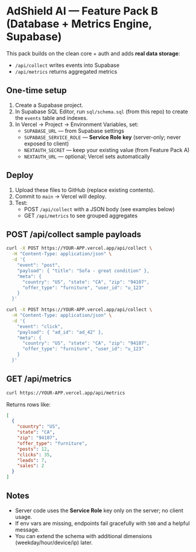 # AdShield AI — Feature Pack B (Database + Metrics Engine, Supabase)

This pack builds on the clean core + auth and adds **real data storage**:
- `/api/collect` writes events into Supabase
- `/api/metrics` returns aggregated metrics

## One-time setup
1) Create a Supabase project.
2) In Supabase SQL Editor, run `sql/schema.sql` (from this repo) to create the `events` table and indexes.
3) In Vercel → Project → Environment Variables, set:
   - `SUPABASE_URL` — from Supabase settings
   - `SUPABASE_SERVICE_ROLE` — **Service Role key** (server-only; never exposed to client)
   - `NEXTAUTH_SECRET` — keep your existing value (from Feature Pack A)
   - `NEXTAUTH_URL` — optional; Vercel sets automatically

## Deploy
1) Upload these files to GitHub (replace existing contents).
2) Commit to `main` → Vercel will deploy.
3) Test:
   - POST `/api/collect` with a JSON body (see examples below)
   - GET `/api/metrics` to see grouped aggregates

## POST /api/collect sample payloads
```bash
curl -X POST https://YOUR-APP.vercel.app/api/collect \
  -H "Content-Type: application/json" \
  -d '{
    "event": "post",
    "payload": { "title": "Sofa - great condition" },
    "meta": {
      "country": "US", "state": "CA", "zip": "94107",
      "offer_type": "furniture", "user_id": "u_123"
    }
  }'
```

```bash
curl -X POST https://YOUR-APP.vercel.app/api/collect \
  -H "Content-Type: application/json" \
  -d '{
    "event": "click",
    "payload": { "ad_id": "ad_42" },
    "meta": {
      "country": "US", "state": "CA", "zip": "94107",
      "offer_type": "furniture", "user_id": "u_123"
    }
  }'
```

## GET /api/metrics
```bash
curl https://YOUR-APP.vercel.app/api/metrics
```
Returns rows like:
```json
[
  {
    "country": "US",
    "state": "CA",
    "zip": "94107",
    "offer_type": "furniture",
    "posts": 12,
    "clicks": 35,
    "leads": 7,
    "sales": 2
  }
]
```

## Notes
- Server code uses the **Service Role** key only on the server; no client usage.
- If env vars are missing, endpoints fail gracefully with `500` and a helpful message.
- You can extend the schema with additional dimensions (weekday/hour/device/ip) later.
